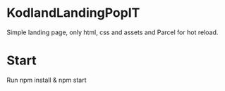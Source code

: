 # KodlandLandingPopIT
Simple landing page, only html, css and assets and Parcel for hot reload.

# Start
Run npm install & npm start
